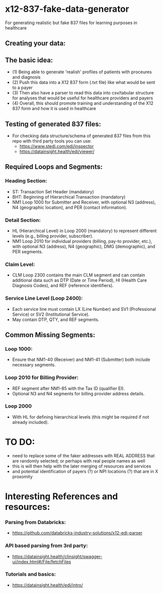 # x12-837-fake-data-generator
For generating realistic but fake 837 files for learning purposes in healthcare

## Creating your data: 

## The basic idea: 
- (1) Being able to generate 'realish' profiles of patients with proceures and diagnosis 
- (2) Push this data into a X12 837 form (.txt file) like what would be sent to a payer
- (3) Then also have a parser to read this data into csv/tabular structure for analyses that would be useful for healthcare providers and payers
- (4) Overall, this should promote training and understanding of the X12 837 form and how it is used in healthcare

## Testing of generated 837 files:
- For checking data structure/schema of generated 837 files from this repo with third party tools you can use:
    - https://www.stedi.com/edi/inspector 
    - https://datainsight.health/edi/viewer/ 

## Required Loops and Segments:
### Heading Section:
- ST: Transaction Set Header (mandatory)
- BHT: Beginning of Hierarchical Transaction (mandatory)
- NM1 Loop 1000 for Submitter and Receiver, with optional N3 (address), N4 (geographic location), and PER (contact information).

### Detail Section:
- HL (Hierarchical Level) in Loop 2000 (mandatory) to represent different levels (e.g., billing provider, subscriber).
- NM1 Loop 2010 for individual providers (billing, pay-to provider, etc.), with optional N3 (address), N4 (geographic), DMG (demographic), and PER segments.

### Claim Level:
- CLM Loop 2300 contains the main CLM segment and can contain additional data such as DTP (Date or Time Period), HI (Health Care Diagnosis Codes), and REF (reference identifiers).

### Service Line Level (Loop 2400):
- Each service line must contain LX (Line Number) and SV1 (Professional Service) or SV2 (Institutional Service).
- May contain DTP, QTY, and REF segments.

## Common Missing Segments:
### Loop 1000:
- Ensure that NM1-40 (Receiver) and NM1-41 (Submitter) both include necessary segments.
### Loop 2010 for Billing Provider:
- REF segment after NM1-85 with the Tax ID (qualifier EI).
- Optional N3 and N4 segments for billing provider address details.
### Loop 2000 
- With HL for defining hierarchical levels (this might be required if not already included).



# TO DO: 
- need to replace some of the faker addresses with REAL ADDRESS that are randomly selected; or perhaps with real people names as well 
- this is will then help with the later merging of resources and services 
- and potential identification of payers (?) or NPI locations (?) that are in X proxomity 

# Interesting References and resources:
### Parsing from Databricks: 
- https://github.com/databricks-industry-solutions/x12-edi-parser 
### API based parsing from 3rd party: 
- https://datainsight.health/clinsight/swagger-ui/index.html#/File/fetchFiles 
### Tutorials and basics:
- https://datainsight.health/edi/intro/ 
